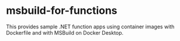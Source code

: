 # msbuild-for-functions
This provides sample .NET function apps using container images with Dockerfile and with MSBuild on Docker Desktop.

